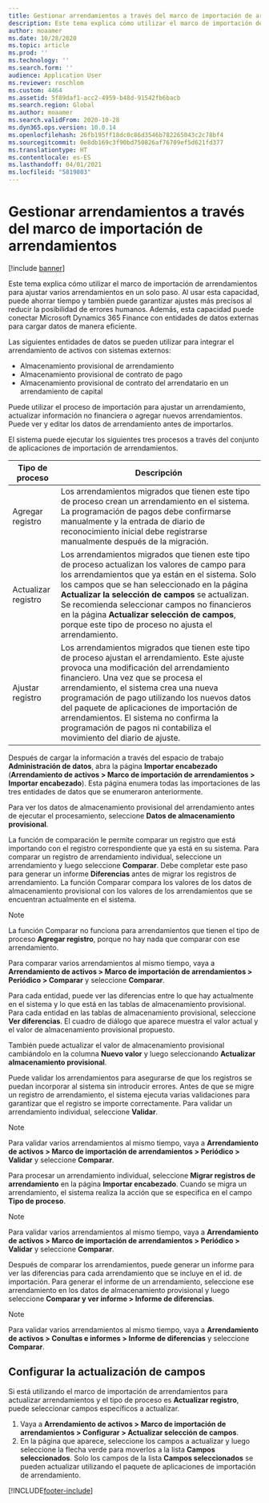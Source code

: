 ```yaml
---
title: Gestionar arrendamientos a través del marco de importación de arrendamientos
description: Este tema explica cómo utilizar el marco de importación de arrendamientos para ajustar varios arrendamientos al mismo tiempo.
author: moaamer
ms.date: 10/28/2020
ms.topic: article
ms.prod: ''
ms.technology: ''
ms.search.form: ''
audience: Application User
ms.reviewer: roschlom
ms.custom: 4464
ms.assetid: 5f89daf1-acc2-4959-b48d-91542fb6bacb
ms.search.region: Global
ms.author: moaamer
ms.search.validFrom: 2020-10-28
ms.dyn365.ops.version: 10.0.14
ms.openlocfilehash: 26fb195ff18dc0c86d3546b782265043c2c78bf4
ms.sourcegitcommit: 0e8db169c3f90bd750826af76709ef5d621fd377
ms.translationtype: HT
ms.contentlocale: es-ES
ms.lasthandoff: 04/01/2021
ms.locfileid: "5819803"
---
```

# <a name="manage-leases-through-the-lease-import-framework"></a>Gestionar arrendamientos a través del marco de importación de arrendamientos

[!include [banner](../includes/banner.md)]

Este tema explica cómo utilizar el marco de importación de arrendamientos para ajustar varios arrendamientos en un solo paso. Al usar esta capacidad, puede ahorrar tiempo y también puede garantizar ajustes más precisos al reducir la posibilidad de errores humanos. Además, esta capacidad puede conectar Microsoft Dynamics 365 Finance con entidades de datos externas para cargar datos de manera eficiente.

Las siguientes entidades de datos se pueden utilizar para integrar el arrendamiento de activos con sistemas externos:

- Almacenamiento provisional de arrendamiento
- Almacenamiento provisional de contrato de pago
- Almacenamiento provisional de contrato del arrendatario en un arrendamiento de capital

Puede utilizar el proceso de importación para ajustar un arrendamiento, actualizar información no financiera o agregar nuevos arrendamientos. Puede ver y editar los datos de arrendamiento antes de importarlos.

El sistema puede ejecutar los siguientes tres procesos a través del conjunto de aplicaciones de importación de arrendamientos.

| Tipo de proceso  | Descripción |
|---------------|-------------|
| Agregar registro    | Los arrendamientos migrados que tienen este tipo de proceso crean un arrendamiento en el sistema. La programación de pagos debe confirmarse manualmente y la entrada de diario de reconocimiento inicial debe registrarse manualmente después de la migración. |
| Actualizar registro | Los arrendamientos migrados que tienen este tipo de proceso actualizan los valores de campo para los arrendamientos que ya están en el sistema. Solo los campos que se han seleccionado en la página **Actualizar la selección de campos** se actualizan. Se recomienda seleccionar campos no financieros en la página **Actualizar selección de campos**, porque este tipo de proceso no ajusta el arrendamiento. |
| Ajustar registro | Los arrendamientos migrados que tienen este tipo de proceso ajustan el arrendamiento. Este ajuste provoca una modificación del arrendamiento financiero. Una vez que se procesa el arrendamiento, el sistema crea una nueva programación de pago utilizando los nuevos datos del paquete de aplicaciones de importación de arrendamientos. El sistema no confirma la programación de pagos ni contabiliza el movimiento del diario de ajuste. |

Después de cargar la información a través del espacio de trabajo **Administración de datos**, abra la página **Importar encabezado** (**Arrendamiento de activos \> Marco de importación de arrendamientos \> Importar encabezado**). Esta página enumera todas las importaciones de las tres entidades de datos que se enumeraron anteriormente.

Para ver los datos de almacenamiento provisional del arrendamiento antes de ejecutar el procesamiento, seleccione **Datos de almacenamiento provisional**.

La función de comparación le permite comparar un registro que está importando con el registro correspondiente que ya está en su sistema. Para comparar un registro de arrendamiento individual, seleccione un arrendamiento y luego seleccione **Comparar**. Debe completar este paso para generar un informe **Diferencias** antes de migrar los registros de arrendamiento. La función Comparar compara los valores de los datos de almacenamiento provisional con los valores de los arrendamientos que se encuentran actualmente en el sistema.

> [!NOTE]
> La función Comparar no funciona para arrendamientos que tienen el tipo de proceso **Agregar registro**, porque no hay nada que comparar con ese arrendamiento.
>
> Para comparar varios arrendamientos al mismo tiempo, vaya a **Arrendamiento de activos \> Marco de importación de arrendamientos \> Periódico \> Comparar** y seleccione **Comparar**.

Para cada entidad, puede ver las diferencias entre lo que hay actualmente en el sistema y lo que está en las tablas de almacenamiento provisional. Para cada entidad en las tablas de almacenamiento provisional, seleccione **Ver diferencias**. El cuadro de diálogo que aparece muestra el valor actual y el valor de almacenamiento provisional propuesto.

También puede actualizar el valor de almacenamiento provisional cambiándolo en la columna **Nuevo valor** y luego seleccionando **Actualizar almacenamiento provisional**.

Puede validar los arrendamientos para asegurarse de que los registros se puedan incorporar al sistema sin introducir errores. Antes de que se migre un registro de arrendamiento, el sistema ejecuta varias validaciones para garantizar que el registro se importe correctamente. Para validar un arrendamiento individual, seleccione **Validar**.

> [!NOTE]
> Para validar varios arrendamientos al mismo tiempo, vaya a **Arrendamiento de activos \> Marco de importación de arrendamientos \> Periódico \> Validar** y seleccione **Comparar**.

Para procesar un arrendamiento individual, seleccione **Migrar registros de arrendamiento** en la página **Importar encabezado**. Cuando se migra un arrendamiento, el sistema realiza la acción que se especifica en el campo **Tipo de proceso**.

> [!NOTE]
> Para validar varios arrendamientos al mismo tiempo, vaya a **Arrendamiento de activos \> Marco de importación de arrendamientos \> Periódico \> Validar** y seleccione **Comparar**.

Después de comparar los arrendamientos, puede generar un informe para ver las diferencias para cada arrendamiento que se incluye en el id. de importación. Para generar el informe de un arrendamiento, seleccione ese arrendamiento en los datos de almacenamiento provisional y luego seleccione **Comparar y ver informe \> Informe de diferencias**.

> [!NOTE]
> Para validar varios arrendamientos al mismo tiempo, vaya a **Arrendamiento de activos \> Conultas e informes \> Informe de diferencias** y seleccione **Comparar**.

## <a name="set-up-update-fields"></a>Configurar la actualización de campos

Si está utilizando el marco de importación de arrendamientos para actualizar arrendamientos y el tipo de proceso es **Actualizar registro**, puede seleccionar campos específicos a actualizar.

1. Vaya a **Arrendamiento de activos \> Marco de importación de arrendamientos \> Configurar \> Actualizar selección de campos**.
2. En la página que aparece, seleccione los campos a actualizar y luego seleccione la flecha verde para moverlos a la lista **Campos seleccionados**. Solo los campos de la lista **Campos seleccionados** se pueden actualizar utilizando el paquete de aplicaciones de importación de arrendamiento.


[!INCLUDE[footer-include](../../includes/footer-banner.md)]